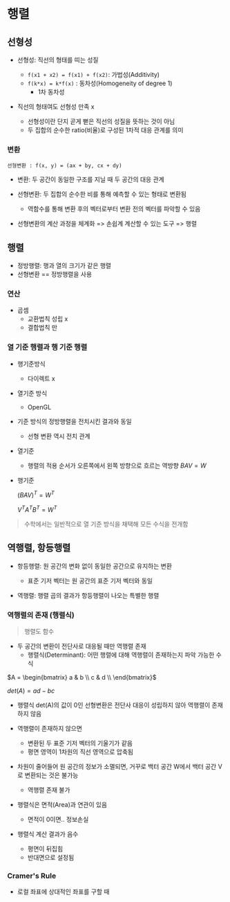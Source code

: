 # 행렬

## 선형성

-   선형성: 직선의 형태를 띠는 성질

    -   `f(x1 + x2) = f(x1) + f(x2)`: 가법성(Additivity)
    -   `f(k*x) = k*f(x)` : 동차성(Homogeneity of degree 1)
        -   1차 동차성

-   직선의 형태여도 선형성 만족 x
    -   선형성이란 단지 곧게 뻗은 직선의 성질을 뜻하는 것이 아님
    -   두 집합의 순수한 ratio(비율)로 구성된 1차적 대응 관계를 의미

### 변환

`선형변환 : f(x, y) = (ax + by, cx + dy)`

-   변환: 두 공간이 동일한 구조를 지닐 때 두 공간의 대응 관계

-   선형변환: 두 집합의 순수한 비를 통해 예측할 수 있는 형태로 변환됨

    -   역함수를 통해 변환 후의 벡터로부터 변환 전의 벡터를 파악할 수 있음

-   선형변환의 계산 과정을 체계화 => 손쉽계 계산할 수 있는 도구 => 행렬

## 행렬

-   정방행렬: 행과 열의 크기가 같은 행렬
-   선형변환 == 정방행렬을 사용

### 연산

-   곱셈
    -   교환법칙 성립 x
    -   결합법칙 만

### 열 기준 행렬과 행 기준 행렬

-   행기준방식

    -   다이렉트 x

-   열기준 방식

    -   OpenGL

-   기준 방식의 정방행렬을 전치시킨 결과와 동일

    -   선형 변환 역시 전치 관계

-   열기준

    -   행렬의 적용 순서가 오른쪽에서 왼쪽 방향으로 흐르는 역방향
        $BAV = W$

-   행기준

    $(BAV)^T = W^T$

    $V^T A^T B^T = W^T$

> 수학에서는 일반적으로 열 기준 방식을 채택해 모든 수식을 전개함

## 역행렬, 항등행렬

-   항등행렬: 원 공간의 변화 없이 동일한 공간으로 유지하는 변환

    -   표준 기저 벡터는 원 공간의 표준 기저 벡터와 동일

-   역행렬: 행렬 곱의 결과가 항등행렬이 나오는 특별한 행렬

### 역행렬의 존재 (행렬식)

> 행렬도 함수

-   두 공간의 변환이 전단사로 대응될 때만 역행렬 존재
    -   행렬식(Determinant): 어떤 행렬에 대해 역행렬이 존재하는지 파악 가능한 수식

$A = 	\begin{bmatrix} 
	a & b  \\
	c & d \\
	\end{bmatrix}$

$det(A) = ad - bc$

-   행렬식 det(A)의 값이 0인 선형변환은 전단사 대응이 성립하지 않아 역행렬이 존재하지 않음

-   역행렬이 존재하지 않으면

    -   변환된 두 표준 기저 벡터의 기울기가 같음
    -   평면 영역이 1차원의 직선 영역으로 압축됨

-   차원이 줄어들어 원 공간의 정보가 소멸되면, 거꾸로 백터 공간 W에서 백터 공간 V로 변환되는 것은 불가능

    -   역행렬 존재 불가

-   행렬식은 면적(Area)과 연관이 있음

    -   면적이 0이면.. 정보손실

-   행렬식 계산 결과가 음수
    -   평면이 뒤집힘
    -   반대면으로 설정됨



### Cramer's Rule

- 로컬 좌표에 상대적인 좌표를 구할 때 
